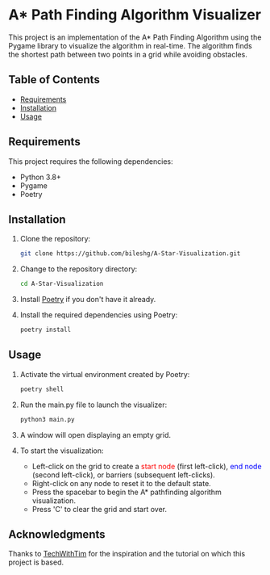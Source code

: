 # A* Path Finding Algorithm Visualizer

This project is an implementation of the A* Path Finding Algorithm using the Pygame library to visualize the algorithm in real-time. The algorithm finds the shortest path between two points in a grid while avoiding obstacles.

## Table of Contents

- [Requirements](#requirements)
- [Installation](#installation)
- [Usage](#usage)

## Requirements

This project requires the following dependencies:

- Python 3.8+
- Pygame
- Poetry

## Installation

1. Clone the repository:
   ```bash
   git clone https://github.com/bileshg/A-Star-Visualization.git
   ```
2. Change to the repository directory:
   ```bash
   cd A-Star-Visualization
   ```
3. Install [Poetry](https://python-poetry.org/docs/#installation) if you don't have it already.

4. Install the required dependencies using Poetry:
   ```bash
   poetry install
   ```

## Usage

1. Activate the virtual environment created by Poetry:
   ```bash
   poetry shell
   ```
2. Run the main.py file to launch the visualizer:
   ```bash
   python3 main.py
   ```
3. A window will open displaying an empty grid.

4. To start the visualization:
   - Left-click on the grid to create a <span style="color:red">start node</span> (first left-click), <span style="color:blue">end node</span> (second left-click), or barriers (subsequent left-clicks).
   - Right-click on any node to reset it to the default state.
   - Press the spacebar to begin the A* pathfinding algorithm visualization.
   - Press 'C' to clear the grid and start over.

## Acknowledgments

Thanks to [TechWithTim](https://www.youtube.com/@TechWithTim) for the inspiration and the tutorial on which this project is based.